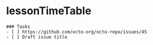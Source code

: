 # lessonTimeTable
```[tasklist]
### Tasks
- [ ] https://github.com/octo-org/octo-repo/issues/45
- [ ] Draft issue title
```
